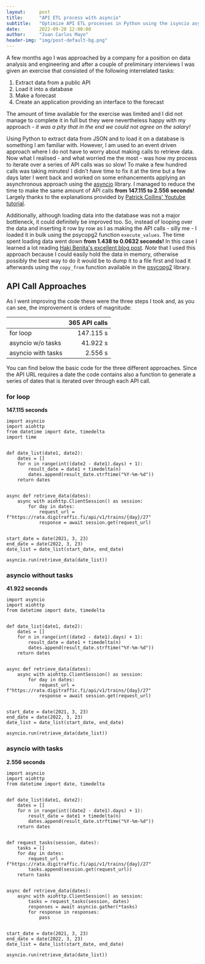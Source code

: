 ```yaml
---
layout:     post
title:      "API ETL process with asyncio"
subtitle:   "Optimize API ETL processes in Python using the isyncio asynchronous library"
date:       2022-09-20 12:00:00
author:     "Juan Carlos Mayo"
header-img: "img/post-default-bg.png"
---
```


A few months ago I was approached by a company for a position on data analysis and engineering and after a couple of preliminary interviews I was given an exercise that consisted of the following interrelated tasks:

1. Extract data from a public API
2. Load it into a database
3. Make a forecast
4. Create an application providing an interface to the forecast

The amount of time available for the exercise was limited and I did not manage to complete it in full but they were nevertheless happy with my approach - *it was a pity that in the end we could not agree on the salary!*

Using Python to extract data from JSON and to load it on a database is something I am familiar with. However, I am used to an event driven approach where I do not have to worry about making calls to retrieve data. Now what I realised - and what worried me the most - was how my process to iterate over a series of API calls was so slow! To make a few hundred calls was taking minutes! I didn't have time to fix it at the time but a few days later I went back and worked on some enhancements applying an asynchronous approach using the <a target="_blank" href="https://docs.python.org/3/library/asyncio.html">asyncio</a> library. I managed to reduce the time to make the same amount of API calls **from 147.115 to 2.556 seconds!** Largely thanks to the explanations provided by <a target="_blank" href="https://www.youtube.com/watch?v=nFn4_nA_yk8&t=102s">Patrick Collins' Youtube tutorial</a>.

Additionally, although loading data into the database was not a major bottleneck, it could definitely be improved too. So, instead of looping over the data and inserting it row by row as I as making the API calls - silly me - I loaded it in bulk using the psycopg2 function `execute_values`. The time spent loading data went down **from 1.438 to 0.0632 seconds!** In this case I learned a lot reading <a target="_blank" href="https://hakibenita.com/fast-load-data-python-postgresql">Haki Benita's excellent blog post</a>. *Note* that I used this approach because I could easily hold the data in memory, otherwise possibly the best way to do it would be to dump it to a file first and load it afterwards using the `copy_from` function available in the <a target="_blank" href="https://www.psycopg.org/docs/index.html">psycopg2</a> library.

## API Call Approaches

As I went improving the code these were the three steps I took and, as you can see, the improvement is orders of magnitude:

|                    |365 API calls |
|--------------------|-------------:|
|  for loop          | 147.115 s    |
| asyncio w/o tasks  | 41.922 s     |
| asyncio with tasks | 2.556 s      |

You can find below the basic code for the three different approaches. Since the API URL requires a date the code contains also a function to generate a series of dates that is iterated over through each API call.

### for loop
**147.115 seconds**

```
import asyncio
import aiohttp
from datetime import date, timedelta
import time


def date_list(date1, date2):
    dates = []
    for n in range(int((date2 - date1).days) + 1):
        result_date = date1 + timedelta(n)
        dates.append(result_date.strftime("%Y-%m-%d"))
    return dates


async def retrieve_data(dates):
    async with aiohttp.ClientSession() as session:
        for day in dates:
            request_url = f"https://rata.digitraffic.fi/api/v1/trains/{day}/27"
            response = await session.get(request_url)


start_date = date(2021, 3, 23)
end_date = date(2022, 3, 23)
date_list = date_list(start_date, end_date)

asyncio.run(retrieve_data(date_list))
```

### asyncio without tasks
**41.922 seconds**

```
import asyncio
import aiohttp
from datetime import date, timedelta


def date_list(date1, date2):
    dates = []
    for n in range(int((date2 - date1).days) + 1):
        result_date = date1 + timedelta(n)
        dates.append(result_date.strftime("%Y-%m-%d"))
    return dates


async def retrieve_data(dates):
    async with aiohttp.ClientSession() as session:
        for day in dates:
            request_url = f"https://rata.digitraffic.fi/api/v1/trains/{day}/27"
            response = await session.get(request_url)


start_date = date(2021, 3, 23)
end_date = date(2022, 3, 23)
date_list = date_list(start_date, end_date)

asyncio.run(retrieve_data(date_list))
```

### asyncio with tasks
**2.556 seconds**

```
import asyncio
import aiohttp
from datetime import date, timedelta


def date_list(date1, date2):
    dates = []
    for n in range(int((date2 - date1).days) + 1):
        result_date = date1 + timedelta(n)
        dates.append(result_date.strftime("%Y-%m-%d"))
    return dates


def request_tasks(session, dates):
    tasks = []
    for day in dates:
        request_url = f"https://rata.digitraffic.fi/api/v1/trains/{day}/27"
        tasks.append(session.get(request_url))
    return tasks


async def retrieve_data(dates):
    async with aiohttp.ClientSession() as session:
        tasks = request_tasks(session, dates)
        responses = await asyncio.gather(*tasks)
        for response in responses:
            pass


start_date = date(2021, 3, 23)
end_date = date(2022, 3, 23)
date_list = date_list(start_date, end_date)

asyncio.run(retrieve_data(date_list))
```
